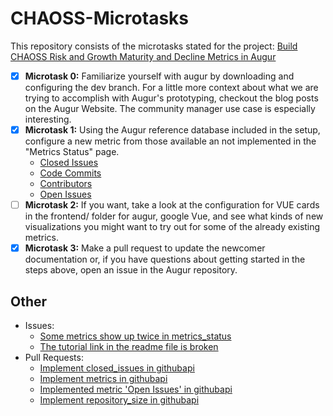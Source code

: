 # CHAOSS-Microtasks
This repository consists of the microtasks stated for the project: [Build CHAOSS Risk and Growth Maturity and Decline Metrics in Augur
](https://github.com/chaoss/wg-gmd/issues/82)

- [X] **Microtask 0:** Familiarize yourself with augur by downloading and configuring the dev branch. For a little more context about what we are trying to accomplish with Augur's prototyping, checkout the blog posts on the Augur Website. The community manager use case is especially interesting.
- [X] **Microtask 1:** Using the Augur reference database included in the setup, configure a new metric from those available an not implemented in the "Metrics Status" page.
  - [Closed Issues](https://github.com/chaoss/augur/commit/ef733533c4389628cfc814294a6509932447583d)
  - [Code Commits](https://github.com/chaoss/augur/commit/65386bf8da4aab351266e72bff7d4d7e10bf95bd)
  - [Contributors](https://github.com/chaoss/augur/commit/01e98b073c498c3a5be33b7493e2a2b3e9ddeb77)
  - [Open Issues](https://github.com/chaoss/augur/commit/cf5467f52b16442520d75b5b59610e775fd3db8a)
- [ ] **Microtask 2:** If you want, take a look at the configuration for VUE cards in the frontend/ folder for augur, google Vue, and see what kinds of new visualizations you might want to try out for some of the already existing metrics.
- [X] **Microtask 3:** Make a pull request to update the newcomer documentation or, if you have questions about getting started in the steps above, open an issue in the Augur repository.

## Other
- Issues:
  - [Some metrics show up twice in metrics_status](https://github.com/chaoss/augur/issues/231)
  - [The tutorial link in the readme file is broken](https://github.com/chaoss/augur/issues/217)
- Pull Requests:
  - [Implement closed_issues in githubapi](https://github.com/chaoss/augur/pull/218)
  - [Implement metrics in githubapi](https://github.com/chaoss/augur/pull/222)
  - [Implemented metric 'Open Issues' in githubapi](https://github.com/chaoss/augur/pull/230)
  - [Implement repository_size in githubapi](https://github.com/chaoss/augur/pull/257)
